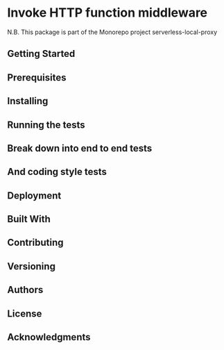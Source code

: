 # Invoke HTTP function middleware

N.B. This package is part of the Monorepo project serverless-local-proxy

## Getting Started

## Prerequisites

## Installing

## Running the tests

## Break down into end to end tests

## And coding style tests

## Deployment

## Built With

## Contributing

## Versioning 

## Authors

## License

## Acknowledgments
